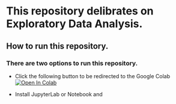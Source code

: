 # This repository delibrates on Exploratory Data Analysis.
## How to run this repository. 

### There are two options to run this repository. 
* Click the following button to be redirected to the Google Colab 
[![Open In Colab](https://colab.research.google.com/assets/colab-badge.svg)](https://colab.research.google.com/github/mhsefidgar/fizzbuzz/blob/main/EXPLORATORYDATAANALYSIS/Exploratory_Data_Analysis_(EDA).ipynb)

* Install JupyterLab or Notebook and 
